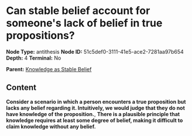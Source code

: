 # Can stable belief account for someone's lack of belief in true propositions?

**Node Type:** antithesis
**Node ID:** 51c5def0-3111-41e5-ace2-7281aa97b654
**Depth:** 4
**Terminal:** No

**Parent:** [Knowledge as Stable Belief](knowledge-as-stable-belief-synthesis-76e45399-845a-4199-bf57-b0cd04ba6e58.md)

## Content

**Consider a scenario in which a person encounters a true proposition but lacks any belief regarding it. Intuitively, we would judge that they do not have knowledge of the proposition.**, **There is a plausible principle that knowledge requires at least some degree of belief, making it difficult to claim knowledge without any belief.**
